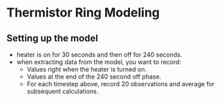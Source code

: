 # Thermistor Ring Modeling

## Setting up the model
* heater is on for 30 seconds and then off for 240 seconds.
* when extracting data from the model, you want to record:
	* Values right when the heater is turned on.
	* Values at the end of the 240 second off phase.
	* For each timestep above, record 20 observations and average for subsequent calculations.